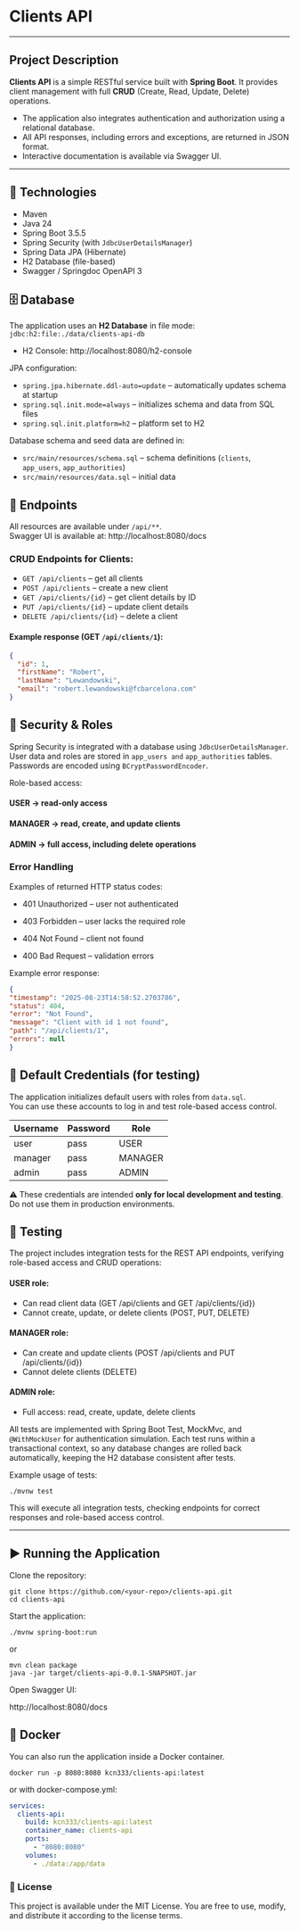 # Clients API
***
## Project Description
**Clients API** is a simple RESTful service built with **Spring Boot**. 
It provides client management with full **CRUD** (Create, Read, Update, Delete) operations. 
- The application also integrates authentication and authorization using a relational database.
- All API responses, including errors and exceptions, are returned in JSON format.
- Interactive documentation is available via Swagger UI.
***
## 🚀 Technologies
- Maven
- Java 24
- Spring Boot 3.5.5
- Spring Security (with `JdbcUserDetailsManager`)
- Spring Data JPA (Hibernate)
- H2 Database (file-based)
- Swagger / Springdoc OpenAPI 3

## 🗄 Database

The application uses an **H2 Database** in file mode:  
`jdbc:h2:file:./data/clients-api-db`

- H2 Console: http://localhost:8080/h2-console


JPA configuration:
- `spring.jpa.hibernate.ddl-auto=update` – automatically updates schema at startup
- `spring.sql.init.mode=always` – initializes schema and data from SQL files
- `spring.sql.init.platform=h2` – platform set to H2

Database schema and seed data are defined in:
- `src/main/resources/schema.sql` – schema definitions (`clients`, `app_users`, `app_authorities`)
- `src/main/resources/data.sql` – initial data 

## 📡 Endpoints

All resources are available under `/api/**`.  
Swagger UI is available at:
http://localhost:8080/docs


### CRUD Endpoints for Clients:

- `GET /api/clients` – get all clients
- `POST /api/clients` – create a new client
- `GET /api/clients/{id}` – get client details by ID
- `PUT /api/clients/{id}` – update client details
- `DELETE /api/clients/{id}` – delete a client

#### Example response (GET `/api/clients/1`):
```json
{
  "id": 1,
  "firstName": "Robert",
  "lastName": "Lewandowski",
  "email": "robert.lewandowski@fcbarcelona.com"
}
```
## 🔐 Security & Roles
Spring Security is integrated with a database using `JdbcUserDetailsManager`.
User data and roles are stored in `app_users and` `app_authorities` tables.
Passwords are encoded using `BCryptPasswordEncoder`.

Role-based access:
#### USER → read-only access

#### MANAGER → read, create, and update clients

#### ADMIN → full access, including delete operations

### Error Handling

Examples of returned HTTP status codes:

- 401 Unauthorized – user not authenticated

- 403 Forbidden – user lacks the required role

- 404 Not Found – client not found

- 400 Bad Request – validation errors

Example error response:
```json
{
"timestamp": "2025-08-23T14:58:52.2703786",
"status": 404,
"error": "Not Found",
"message": "Client with id 1 not found",
"path": "/api/clients/1",
"errors": null
}
```
## 🔑 Default Credentials (for testing)

The application initializes default users with roles from `data.sql`.  
You can use these accounts to log in and test role-based access control.

| Username | Password | Role    |
|----------|----------|---------|
| user     | pass     | USER    |
| manager  | pass     | MANAGER |
| admin    | pass     | ADMIN   |

⚠️ These credentials are intended **only for local development and testing**.  
Do not use them in production environments.
## 🧪 Testing

The project includes integration tests for the REST API endpoints, verifying role-based access and CRUD operations:

#### USER role:
- Can read client data (GET /api/clients and GET /api/clients/{id})
- Cannot create, update, or delete clients (POST, PUT, DELETE)
#### MANAGER role:
- Can create and update clients (POST /api/clients and PUT /api/clients/{id})
- Cannot delete clients (DELETE)
#### ADMIN role:
- Full access: read, create, update, delete clients

All tests are implemented with Spring Boot Test, MockMvc, and `@WithMockUser` for authentication simulation. Each test runs within a transactional context, so any database changes are rolled back automatically, keeping the H2 database consistent after tests.

Example usage of tests:
```
./mvnw test
```

This will execute all integration tests, checking endpoints for correct responses and role-based access control.
***
## ▶️ Running the Application
Clone the repository:
```
git clone https://github.com/<your-repo>/clients-api.git
cd clients-api
```
Start the application:

```
./mvnw spring-boot:run
```

or
```
mvn clean package
java -jar target/clients-api-0.0.1-SNAPSHOT.jar
```

Open Swagger UI:

http://localhost:8080/docs

## 🐳 Docker


You can also run the application inside a Docker container.
```
docker run -p 8080:8080 kcn333/clients-api:latest
```
or with docker-compose.yml:
```yaml
services:
  clients-api:
    build: kcn333/clients-api:latest
    container_name: clients-api
    ports:
      - "8080:8080"
    volumes:
      - ./data:/app/data
```

### 📜 License

This project is available under the MIT License. You are free to use, modify, and distribute it according to the license terms.